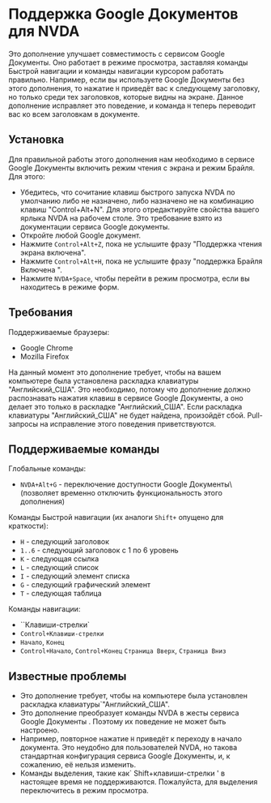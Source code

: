 # Поддержка  Google Документов для NVDA

Это дополнение улучшает совместимость с сервисом  Google Документы. Оно работает в режиме просмотра, заставляя команды Быстрой навигации и команды навигации курсором работать правильно. Например, если вы используете Google Документы без этого дополнения, то нажатие `H` приведёт вас к следующему заголовку, но только среди тех заголовков, которые видны на экране. Данное дополнение исправляет это поведение, и команда `H` теперь переводит вас ко всем заголовкам в документе.

## Установка

Для правильной работы этого дополнения нам необходимо в сервисе Google Документы включить режим  чтения с экрана и режим Брайля. Для этого:
* Убедитесь, что сочитание клавиш быстрого запуска NVDA по умолчанию либо не назначено, либо назначено не на комбинацию клавиш "Control+Alt+N". Для этого отредактируйте свойства вашего ярлыка NVDA на рабочем столе. Это требование взято из документации сервиса  Google документы.
* Откройте любой Google документ.
* Нажмите `Control+Alt+Z`, пока не услышите фразу "Поддержка  чтения экрана включена".
* Нажмите `Control+Alt+H`, пока не услышите фразу "поддержка  Брайля Включена ".
* Нажмите `NVDA+Space`, чтобы перейти в режим просмотра, если вы находитесь в режиме форм.

## Требования

Поддерживаемые браузеры:

* Google Chrome
* Mozilla Firefox

На данный момент это дополнение требует, чтобы на вашем компьютере была установлена раскладка клавиатуры "Английский_США". Это необходимо, потому что дополнение должно распознавать нажатия клавиш  в сервисе Google Документы, а оно делает это только в раскладке "Английский_США". Если раскладка клавиатуры "Английский_США" не будет найдена, произойдёт сбой. Pull-запросы на исправление этого поведения приветствуются.

## Поддерживаемые команды

Глобальные команды:

* `NVDA+Alt+G` - переключение доступности Google Документы\ (позволяет временно отключить функциональность этого дополнения)

Команды Быстрой навигации (их аналоги `Shift+` опущено для краткости):

* `H` - следующий заголовок
* `1..6` - следующий заголовок с 1 по 6 уровень
* `K` - следующая ссылка
* `L` - следующий список
* ``I`` - следующий элемент списка
* `G` - следующий графический элемент
* `T` - следующая таблица

Команды навигации:

* ``Клавиши-стрелки`
* `Control+Клавиши-стрелки`
* `Начало`, `Конец`
* `Control+Начало`, `Control+Конец`
`Страница Вверх`, `Страница Вниз`

## Известные проблемы

* Это дополнение требует, чтобы на компьютере была установлен раскладка клавиатуры`"Английский_США".
* Это дополнение преобразует команды NVDA в жесты сервиса Google Документы . Поэтому их поведение не может быть настроено.
* Например, повторное нажатие `H` приведёт к переходу в начало документа. Это неудобно для пользователей NVDA, но такова стандартная конфигурация  сервиса Google Документы, и, к сожалению, её нельзя изменить.
* Команды выделения, такие как` Shift+клавиши-стрелки ' в настоящее время не поддерживаются. Пожалуйста, для выделения переключитесь в режим просмотра.
